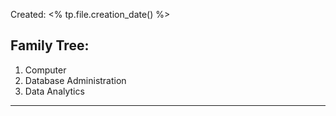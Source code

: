 Created: <% tp.file.creation_date() %>
## Family Tree:
1. Computer
2. Database Administration
3. Data Analytics
-- -
